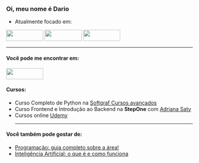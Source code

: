 ### Oi, meu nome é Dario
    
- Atualmente focado em:

<div diplay="inline">
    <img width="100" height="30" src="https://cdn.jsdelivr.net/gh/devicons/devicon/icons/html5/html5-original.svg" />
    <img width="100" height="30" src="https://cdn.jsdelivr.net/gh/devicons/devicon/icons/html5/html5-original-wordmark.svg"/>
    <img width="100" height="30" src="https://camo.githubusercontent.com/9d07c04bdd98c662d5df9d4e1cc1de8446ffeaebca330feb161f1fb8e1188204/68747470733a2f2f696d672e736869656c64732e696f2f62616467652f4a6176615363726970742d4637444631453f7374796c653d666f722d7468652d6261646765266c6f676f3d6a617661736372697074266c6f676f436f6c6f723d626c61636b" />
</div>  
<hr>

#### Você pode me encontrar em:

<a href="https://www.linkedin.com/in/dario-kavalkeviski"/>
    <img <img width="100" height="30" 
src="https://cdn.jsdelivr.net/gh/devicons/devicon/icons/linkedin/linkedin-original.svg" />
</a>

#### Cursos:

- Curso Completo de Python na [Softgraf Cursos avançados](https://softgraf.eadplataforma.app/)
- Curso Frontend e Introdução ao Backend na <strong>StepOne</strong> com [Adriana Saty](https://www.youtube.com/@AdrianaSaty)
- Cursos online [Udemy](https://www.udemy.com/)
  <hr>

#### Você também pode gostar de: 
- [Programação: guia completo sobre a área!](https://blog.betrybe.com/tecnologia/aprenda-tudo-sobre-programacao/)
- [Inteligência Artificial: o que é e como funciona](https://online.pucrs.br/blog/inteligencia-artificial?utm_source=google&utm_medium=cpc&&hsa_cam=14586991824&hsa_grp=&utm_term=&hsa_ad=&utm_term=&utm_medium=ppc&utm_campaign=%5BMP%5D+CONV+-++Institucional+e+%C3%81reas&utm_source=adwords&hsa_ver=3&hsa_cam=14586991824&hsa_kw=&hsa_acc=8414866364&hsa_net=adwords&hsa_grp=&hsa_mt=&hsa_ad=&hsa_tgt=&hsa_src=x&gad=1&gclid=CjwKCAjw29ymBhAKEiwAHJbJ8rK2Ln1DfsmhwqPtOBLGUEiBHOOx2vCCyKddXJY6-RQHAONHF-teDBoCk-MQAvD_BwE)

        

    
          

          

  
          
 
          








